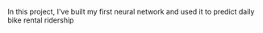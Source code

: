 In this project, I've built my first neural network and used it to predict daily bike rental ridership
